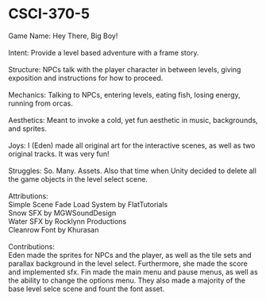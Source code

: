 # CSCI-370-5 
Game Name: Hey There, Big Boy! \
\
Intent: Provide a level based adventure with a frame story. \
\
Structure: NPCs talk with the player character in between levels, giving exposition and instructions for how to proceed. \
\
Mechanics: Talking to NPCs, entering levels, eating fish, losing energy, running from orcas. \
\
Aesthetics: Meant to invoke a cold, yet fun aesthetic in music, backgrounds, and sprites. \
\
Joys: I (Eden) made all original art for the interactive scenes, as well as two original tracks. It was very fun! \
\
Struggles: So. Many. Assets. Also that time when Unity decided to delete all the game objects in the level select scene. \
\
Attributions: \
Simple Scene Fade Load System by FlatTutorials \
Snow SFX by MGWSoundDesign \
Water SFX by Rocklynn Productions \
Cleanrow Font by Khurasan \
\
Contributions: \
Eden made the sprites for NPCs and the player, as well as the tile sets and parallax background in the level select. Furthermore, she made the score and implemented sfx. 
Fin made the main menu and pause menus, as well as the ability to change the options menu. They also made a majority of the base level selce scene and fount the font asset.
